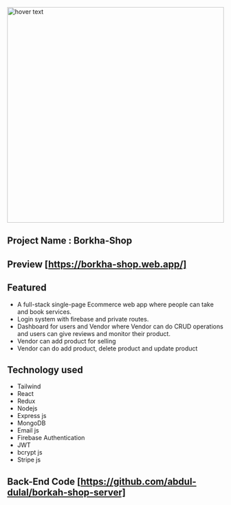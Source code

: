 
 <img src="https://i.ibb.co/kxCc2f8/1672240112115.png" width="100%" height="500px" title="hover text">
  
  
## Project Name : Borkha-Shop


 
 ##  Preview     [https://borkha-shop.web.app/]

   
   
## Featured 
* A full-stack single-page Ecommerce web app where people can take and book
services.
* Login system with firebase and private routes.
* Dashboard for users and Vendor where Vendor can do CRUD operations and
users can give reviews and monitor their product.
* Vendor can add product for selling
* Vendor can do add product, delete product and update product


 
 ##  Technology used
 * Tailwind 
 * React
 * Redux
 * Nodejs
 * Express js
 * MongoDB
 * Email js
 * Firebase Authentication
 * JWT 
 * bcrypt js 
 * Stripe js

## Back-End Code   [https://github.com/abdul-dulal/borkah-shop-server]
